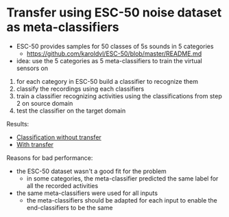 Transfer using ESC-50 noise dataset as meta-classifiers
=======================================================

- ESC-50 provides samples for 50 classes of 5s sounds in 5 categories
  - https://github.com/karoldvl/ESC-50/blob/master/README.md
- idea: use the 5 categories as 5 meta-classifiers to train the virtual sensors on

1. for each category in ESC-50 build a classifier to recognize them
2. classify the recordings using each classifiers
3. train a classifier recognizing activities using the classifications from step 2 on
   source domain
4. test the classifier on the target domain

Results:

* [Classification without transfer](esc_meta_classifiers_no_transfer.md)
* [With transfer](esc_transfer.md)

Reasons for bad performance:

* the ESC-50 dataset wasn't a good fit for the problem
  * in some categories, the meta-classifier predicted the same label for all the
    recorded activities
* the same meta-classifiers were used for all inputs
  * the meta-classifiers should be adapted for each input to enable the
    end-classifiers to be the same
